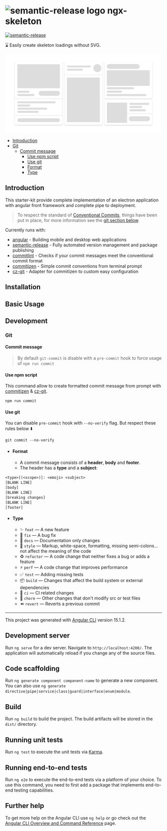# <img src="https://www.vectorlogo.zone/logos/angular/angular-icon.svg" alt="semantic-release logo" width="24px"/> ngx-skeleton

[![semantic-release](https://img.shields.io/badge/%20%20%F0%9F%93%A6%F0%9F%9A%80-semantic--release-e10079.svg)](https://github.com/semantic-release/semantic-release)

⌛ Easily create skeleton loadings without SVG.

<img src="https://github.com/hugodcrq/ngx-skeleton/blob/develop/doc/assets/banner.png?raw=true" alt="skeleton"/>

<br>

- [Introduction](#introduction)
- [Git](#git)
  - [Commit message](#commit-message)
    - [Use npm script](#use-npm-script)
    - [Use git](#use-git)
    - [Format](#format)
    - [Type](#type)

## Introduction

This starter-kit provide complete implementation of an electron application with angular front framework
and complete pipe to deployment.

> To respect the standard of [Conventional Commits](https://www.conventionalcommits.org), things have been put in place, for more information see the [git section below](#git).

Currently runs with:

- [angular](https://github.com/angular/angular) - Building mobile and desktop web applications
- [semantic-release](https://github.com/semantic-release/semantic-release) - Fully automated version management and package publishing
- [commitlint](https://github.com/conventional-changelog/commitlint) - Checks if your commit messages meet the conventional commit format
- [commitizen](https://github.com/commitizen/cz-cli) - Simple commit conventions from terminal prompt
- [cz-git](https://github.com/Zhengqbbb/cz-git) - Adapter for commitizen to custom easy configuration

## Installation

## Basic Usage

## Development

### Git

#### Commit message

> By default `git-commit` is disable with a `pre-commit` hook to force usage of `npm run commit`

#### Use npm script

This command allow to create formatted commit message from prompt with
[commitizen](https://github.com/commitizen/cz-cli) &
[cz-git](https://github.com/Zhengqbbb/cz-git).

```
npm run commit
```

#### Use git

You can disable `pre-commit` hook with `--no-verify` flag. But respect these rules below ⬇️

```
git commit --no-verify
```

- #### Format

  - A commit message consists of a **header**, **body** and **footer**.
  - The header has a **type** and a **subject**:

```text
<type>[(<scope>)]: <emoji> <subject>
[BLANK LINE]
[body]
[BLANK LINE]
[breaking changes]
[BLANK LINE]
[footer]
```

- #### Type

  - ✨ `feat` — A new feature
  - 🐛 `fix` — A bug fix
  - 📝 `docs` — Documentation only changes
  - 💄 `style` — Markup, white-space, formatting, missing semi-colons... not affect the meaning of the code
  - ♻ `refactor` — A code change that neither fixes a bug or adds a feature
  - ⚡ `perf` — A code change that improves performance
  - ✅ `test` — Adding missing tests
  - 📦️ `build` — Changes that affect the build system or external dependencies
  - 🎡 `ci` — CI related changes
  - 🔨 `chore` — Other changes that don't modify src or test files
  - ⏪️ `revert` — Reverts a previous commit

---

This project was generated with [Angular CLI](https://github.com/angular/angular-cli) version 15.1.2.

## Development server

Run `ng serve` for a dev server. Navigate to `http://localhost:4200/`. The application will automatically reload if you change any of the source files.

## Code scaffolding

Run `ng generate component component-name` to generate a new component. You can also use `ng generate directive|pipe|service|class|guard|interface|enum|module`.

## Build

Run `ng build` to build the project. The build artifacts will be stored in the `dist/` directory.

## Running unit tests

Run `ng test` to execute the unit tests via [Karma](https://karma-runner.github.io).

## Running end-to-end tests

Run `ng e2e` to execute the end-to-end tests via a platform of your choice. To use this command, you need to first add a package that implements end-to-end testing capabilities.

## Further help

To get more help on the Angular CLI use `ng help` or go check out the [Angular CLI Overview and Command Reference](https://angular.io/cli) page.
